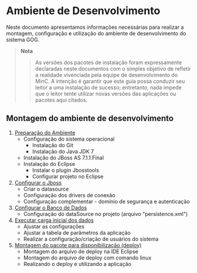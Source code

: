 <script src="http://cdnjs.cloudflare.com/ajax/libs/raphael/2.1.0/raphael-min.js"></script>
<script src="http://cdnjs.cloudflare.com/ajax/libs/jquery/1.11.0/jquery.min.js"></script>
<script src="http://adrai.github.io/flowchart.js/flowchart-latest.js"></script>
<script>
	window.onload = function () {
		var diagram = flowchart.parse("st=>start: Iniciar\n" + 
			"e=>end\n" + 
			"op=>operation: Configurar o Banco de Dados\n" + 
			"op0=>operation: Configurar o projeto no Eclipse\n" + 
			"op1=>operation: Configurar o Jboss\n" + 
			"op2=>operation: Executar carga inicial\n" + 
			"op3=>operation: Ajustar as configurações\n" + 
			"cond=>condition: Aplicação Montada?\n" + 
			"st->op0->op->op1->cond\n" + 
			"cond(yes)->op2->op3->e\n" + 
			"cond(no)->op");
		diagram.drawSVG('diagram');
	};
</script>

# Ambiente de Desenvolvimento
Neste documento apresentamos informações necessárias para realizar a montagem, configuração e utilização do ambiente de desenvolvimento do sistema GOG. 

> **Nota**
>> As versões dos pacotes de instalação foram expressamente declaradas neste documentos com o simples objetivo de refletir a realidade vivenciada pela equipe de desenvolvimento do MinC. 
>> A intenção é garantir que este guia possa conduzir seu leitor a uma instalação de sucesso; entretanto, nada impede que o leitor tente utilizar novas versões das aplicações ou pacotes aqui citados.


## Montagem do ambiente de desenvolvimento

<div id='diagram' />

1. [Preparação do Ambiente](MontarAmbienteDesenvolvimento_PreparacaoAmbiente.md)
   * Configuração do sistema operacional
     * Instalação do Git
     * Instalação do Java JDK 7
   * Instalação do JBoss AS 7.1.1.Final
   * Instalação do Eclipse
     * Instalar o plugin Jbosstools
     * Configurar projeto no Eclipse
2. [Configurar o Jboss](MontarAmbienteDesenvolvimento_ConfiguracaoJboss.md)
   * Criar o datasource
   * Configuração dos drivers de conexão
   * Configuração complementar - domínio de segurança e autenticação
3. [Configurar o Banco de Dados](MontarAmbienteDesenvolvimento_ConfiguracaoSGDB.md)
   * Configuração do dataSource no projeto (arquivo "persistence.xml")
4. [Executar carga inicial dos dados](MontarAmbienteDesenvolvimento_CargaInicialDados.md)
   * Ajustar as configurações
   * Ajustar a tabela de parâmetros da aplicação
   * Realizar a configuração/criação de usuários do sistema
5. [Montagem do pacote para disponibilização (deploy)](MontarAmbienteDesenvolvimento_MontarDeploy.md)
   * Montagem do arquivo de deploy na IDE Eclipse
   * Montagem do arquivo de deploy com comando linux
   * Realizando o deploy e utilizando a aplicação

